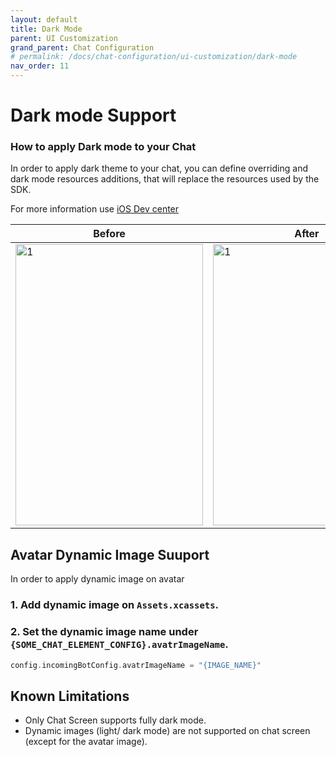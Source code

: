 ```yaml
---
layout: default
title: Dark Mode
parent: UI Customization
grand_parent: Chat Configuration 
# permalink: /docs/chat-configuration/ui-customization/dark-mode
nav_order: 11
---
```


# Dark mode Support 

### How to apply Dark mode to your Chat
In order to apply dark theme to your chat, you can define overriding and dark mode resources additions, that will replace the resources used by the SDK.

For more information use [iOS Dev center](https://developer.apple.com/design/human-interface-guidelines/ios/visual-design/dark-mode)

| Before                                                                                          | After                                                                                          |
|-------------------------------------------------------------------------------------------------|------------------------------------------------------------------------------------------------|
| <img src="../../../../assets/images/darkcolor_before.png"  alt="1" width = 300px height = 450px> | <img src="../../../../assets/images/darkcolor_after.png"  alt="1" width = 300px height = 450px> |


## Avatar Dynamic Image Suuport

In order to apply dynamic image on avatar

### 1. Add dynamic image on `Assets.xcassets`.
### 2. Set the dynamic image name under `{SOME_CHAT_ELEMENT_CONFIG}.avatrImageName`.

```swift
config.incomingBotConfig.avatrImageName = "{IMAGE_NAME}"
```


## Known Limitations

* Only Chat Screen supports fully dark mode.
* Dynamic images (light/ dark mode) are not supported on chat screen (except for the avatar image).
